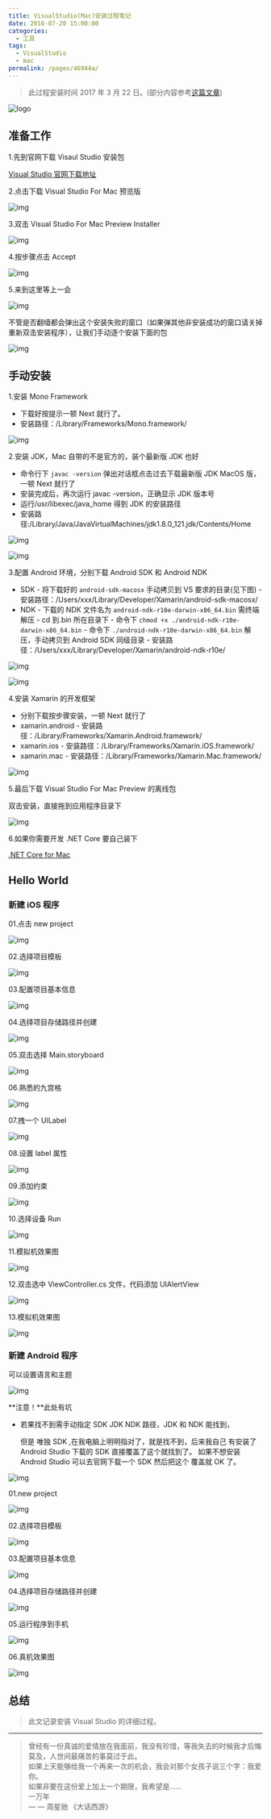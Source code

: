 ```yaml
---
title: VisualStudio(Mac)安装过程笔记
date: 2016-07-20 15:00:00
categories: 
  - 工具
tags: 
  - VisualStudio
  - mac
permalink: /pages/46944a/
---
```


> 此过程安装时间 2017 年 3 月 22 日。(部分内容参考[这篇文章](http://www.cnblogs.com/math/p/install-visualstudio-mac.h))

<!-- more -->

![logo](https://cdn.jsdelivr.net/gh/itzhangbao/supplies/img/20201031143029.png)

## 准备工作

1.先到官网下载 Visaul Studio 安装包

[Visual Studio 官网下载地址](https://www.visualstudio.com/vs/visual-studio-mac/)

2.点击下载 Visual Studio For Mac 预览版

![img](https://cdn.jsdelivr.net/gh/itzhangbao/supplies/img/1240-20200902165225023.png)

3.双击 Visual Studio For Mac Preview Installer

![img](https://cdn.jsdelivr.net/gh/itzhangbao/supplies/img/1240-20200902165237928.png)

4.按步骤点击 Accept

![img](https://cdn.jsdelivr.net/gh/itzhangbao/supplies/img/1240-20200902165546337.png)

5.来到这里等上一会

![img](https://cdn.jsdelivr.net/gh/itzhangbao/supplies/img/1240-20200902165553878.png)

不管是否翻墙都会弹出这个安装失败的窗口（如果弹其他非安装成功的窗口请关掉重新双击安装程序），让我们手动逐个安装下面的包

![img](https://cdn.jsdelivr.net/gh/itzhangbao/supplies/img/strip.gif)

## 手动安装

1.安装 Mono Framework

- 下载好按提示一顿 Next 就行了。
- 安装路径：/Library/Frameworks/Mono.framework/

![img](https://cdn.jsdelivr.net/gh/itzhangbao/supplies/img/1240-20200902165740687.png)

2.安装 JDK，Mac 自带的不是官方的，装个最新版 JDK 也好

- 命令行下 `javac -version` 弹出对话框点击过去下载最新版 JDK MacOS 版，一顿 Next 就行了
- 安装完成后，再次运行 javac -version，正确显示 JDK 版本号
- 运行/usr/libexec/java_home 得到 JDK 的安装路径
- 安装路径:/Library/Java/JavaVirtualMachines/jdk1.8.0_121.jdk/Contents/Home

![img](https://cdn.jsdelivr.net/gh/itzhangbao/supplies/img/1240-20200902165724240.png)

![img](https://cdn.jsdelivr.net/gh/itzhangbao/supplies/img/1240-20200902165734579.png)

3.配置 Android 环境，分别下载 Android SDK 和 Android NDK

- SDK - 将下载好的 `android-sdk-macosx` 手动拷贝到 VS 要求的目录(见下图) - 安装路径：/Users/xxx/Library/Developer/Xamarin/android-sdk-macosx/
- NDK - 下载的 NDK 文件名为 `android-ndk-r10e-darwin-x86_64.bin` 需终端解压 - cd 到.bin 所在目录下 - 命令下 `chmod +x ./android-ndk-r10e-darwin-x86_64.bin` - 命令下 `./android-ndk-r10e-darwin-x86_64.bin` 解压，手动拷贝到 Android SDK 同级目录 - 安装路径：/Users/xxx/Library/Developer/Xamarin/android-ndk-r10e/

![img](https://cdn.jsdelivr.net/gh/itzhangbao/supplies/img/1240-20200902165754546.png)

![img](https://cdn.jsdelivr.net/gh/itzhangbao/supplies/img/1240-20200902165804788.png)

4.安装 Xamarin 的开发框架

- 分别下载按步骤安装，一顿 Next 就行了
- xamarin.android - 安装路径：/Library/Frameworks/Xamarin.Android.framework/
- xamarin.ios - 安装路径：/Library/Frameworks/Xamarin.iOS.framework/
- xamarin.mac - 安装路径：/Library/Frameworks/Xamarin.Mac.framework/

![img](https://cdn.jsdelivr.net/gh/itzhangbao/supplies/img/1240-20200902165814779.png)

5.最后下载 Visual Studio For Mac Preview 的离线包

双击安装，直接拖到应用程序目录下

![img](https://cdn.jsdelivr.net/gh/itzhangbao/supplies/img/1240-20200902165826863.png)

6.如果你需要开发 .NET Core 要自己装下

[.NET Core for Mac](https://www.microsoft.com/net/core#macos)

## Hello World

### 新建 iOS 程序

01.点击 new project

![img](https://cdn.jsdelivr.net/gh/itzhangbao/supplies/img/1240-20200902165848275.png)

02.选择项目模板

![img](https://cdn.jsdelivr.net/gh/itzhangbao/supplies/img/1240-20200902165904024.png)

03.配置项目基本信息

![img](https://cdn.jsdelivr.net/gh/itzhangbao/supplies/img/1240-20200902165940855.png)

04.选择项目存储路径并创建

![img](https://cdn.jsdelivr.net/gh/itzhangbao/supplies/img/1240-20200902165956556.png)

05.双击选择 Main.storyboard

![img](https://cdn.jsdelivr.net/gh/itzhangbao/supplies/img/1240-20200902170025620.png)

06.熟悉的九宫格

![img](https://cdn.jsdelivr.net/gh/itzhangbao/supplies/img/1240-20200902170046214.png)

07.拽一个 UILabel

![img](https://cdn.jsdelivr.net/gh/itzhangbao/supplies/img/1240-20200902170120012.png)

08.设置 label 属性

![img](https://cdn.jsdelivr.net/gh/itzhangbao/supplies/img/1240-20200902170132888.png)

09.添加约束

![img](https://cdn.jsdelivr.net/gh/itzhangbao/supplies/img/1240-20200902170146767.png)

10.选择设备 Run

![img](https://cdn.jsdelivr.net/gh/itzhangbao/supplies/img/1240-20200902170201520.png)

11.模拟机效果图

![img](https://cdn.jsdelivr.net/gh/itzhangbao/supplies/img/1240-20200902170217118.png)

12.双击选中 ViewController.cs 文件，代码添加 UIAlertView  

![img](https://cdn.jsdelivr.net/gh/itzhangbao/supplies/img/1240-20200902170232913.png)

13.模拟机效果图

![img](https://cdn.jsdelivr.net/gh/itzhangbao/supplies/img/1240-20200902170245233.png)

### 新建 Android 程序

可以设置语言和主题

![img](https://cdn.jsdelivr.net/gh/itzhangbao/supplies/img/1240-20200902170256682.png)

**注意！**此处有坑

- 若果找不到需手动指定 SDK JDK NDK 路径，JDK 和 NDK 能找到，

  但是 唯独 SDK ,在我电脑上明明指对了，就是找不到，后来我自己
  有安装了 Android Studio 下载的 SDK 直接覆盖了这个就找到了。
  如果不想安装 Android Studio 可以去官网下载一个 SDK 然后把这个
  覆盖就 OK 了。
  

![img](https://cdn.jsdelivr.net/gh/itzhangbao/supplies/img/1240-20200902170312455.png)

01.new project

![img](https://cdn.jsdelivr.net/gh/itzhangbao/supplies/img/1240-20200902170332609.png)

02.选择项目模板

![img](https://cdn.jsdelivr.net/gh/itzhangbao/supplies/img/1240-20200902170345779.png)

03.配置项目基本信息

![img](https://cdn.jsdelivr.net/gh/itzhangbao/supplies/img/1240-20200902170358761.png)

04.选择项目存储路径并创建

![img](https://cdn.jsdelivr.net/gh/itzhangbao/supplies/img/1240-20200902170413220.png)

05.运行程序到手机

![img](https://cdn.jsdelivr.net/gh/itzhangbao/supplies/img/1240-20200902170425221.png)

06.真机效果图

![img](https://cdn.jsdelivr.net/gh/itzhangbao/supplies/img/android.png)

## 总结

> 此文记录安装 Visual Studio 的详细过程。

---

> 曾经有一份真诚的爱情放在我面前，我没有珍惜，等我失去的时候我才后悔莫及，人世间最痛苦的事莫过于此。<br/>
> 如果上天能够给我一个再来一次的机会，我会对那个女孩子说三个字：我爱你。<br/>
> 如果非要在这份爱上加上一个期限，我希望是……<br/>
> 一万年<br/>
> — — 周星驰 《大话西游》<br/>
